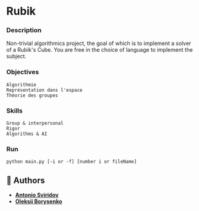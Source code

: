 # Rubik
### Description
Non-trivial algorithmics project, the goal of which is to implement a solver of a Rubik's Cube. You are free in the choice of language to implement the subject.

### Objectives
```
Algorithmie 
Représentation dans l'espace 
Théorie des groupes 
```
### Skills
```
Group & interpersonal 
Rigor 
Algorithms & AI 
```
### Run
```
python main.py [-i or -f] [number i or fileName]
```
## :muscle: Authors
* [**Antonio Sviridov**](https://github.com/liderako/)
* [**Oleksii Borysenko**](https://github.com/oborys)
